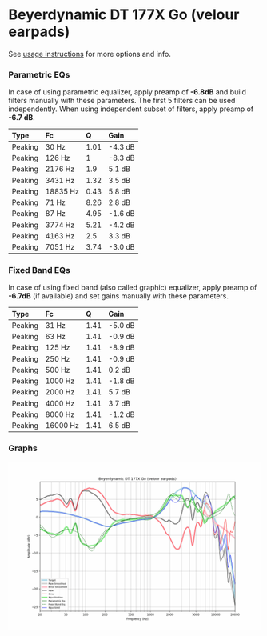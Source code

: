 # Beyerdynamic DT 177X Go (velour earpads)
See [usage instructions](https://github.com/jaakkopasanen/AutoEq#usage) for more options and info.

### Parametric EQs
In case of using parametric equalizer, apply preamp of **-6.8dB** and build filters manually
with these parameters. The first 5 filters can be used independently.
When using independent subset of filters, apply preamp of **-6.7 dB**.

| Type    | Fc       |    Q | Gain    |
|:--------|:---------|:-----|:--------|
| Peaking | 30 Hz    | 1.01 | -4.3 dB |
| Peaking | 126 Hz   | 1    | -8.3 dB |
| Peaking | 2176 Hz  | 1.9  | 5.1 dB  |
| Peaking | 3431 Hz  | 1.32 | 3.5 dB  |
| Peaking | 18835 Hz | 0.43 | 5.8 dB  |
| Peaking | 71 Hz    | 8.26 | 2.8 dB  |
| Peaking | 87 Hz    | 4.95 | -1.6 dB |
| Peaking | 3774 Hz  | 5.21 | -4.2 dB |
| Peaking | 4163 Hz  | 2.5  | 3.3 dB  |
| Peaking | 7051 Hz  | 3.74 | -3.0 dB |

### Fixed Band EQs
In case of using fixed band (also called graphic) equalizer, apply preamp of **-6.7dB**
(if available) and set gains manually with these parameters.

| Type    | Fc       |    Q | Gain    |
|:--------|:---------|:-----|:--------|
| Peaking | 31 Hz    | 1.41 | -5.0 dB |
| Peaking | 63 Hz    | 1.41 | -0.9 dB |
| Peaking | 125 Hz   | 1.41 | -8.9 dB |
| Peaking | 250 Hz   | 1.41 | -0.9 dB |
| Peaking | 500 Hz   | 1.41 | 0.2 dB  |
| Peaking | 1000 Hz  | 1.41 | -1.8 dB |
| Peaking | 2000 Hz  | 1.41 | 5.7 dB  |
| Peaking | 4000 Hz  | 1.41 | 3.7 dB  |
| Peaking | 8000 Hz  | 1.41 | -1.2 dB |
| Peaking | 16000 Hz | 1.41 | 6.5 dB  |

### Graphs
![](./Beyerdynamic%20DT%20177X%20Go%20(velour%20earpads).png)